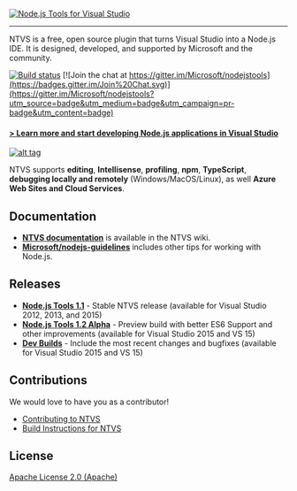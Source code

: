 <a href="http://aka.ms/explorentvs" target="_blank">![Node.js Tools for Visual Studio](https://download-codeplex.sec.s-msft.com/Download?ProjectName=nodejstools&DownloadId=761175&Build=20959)</a>
<hr>
NTVS is a free, open source plugin that turns Visual Studio into a Node.js IDE. It is designed, developed, and supported by Microsoft and the community.

[![Build status](https://ci.appveyor.com/api/projects/status/24y23j0vxsx8q0hg/branch/master?svg=true)](https://ci.appveyor.com/project/mousetraps/nodejstools/branch/master) [![Join the chat at https://gitter.im/Microsoft/nodejstools](https://badges.gitter.im/Join%20Chat.svg)](https://gitter.im/Microsoft/nodejstools?utm_source=badge&utm_medium=badge&utm_campaign=pr-badge&utm_content=badge)

#### <a href="http://aka.ms/explorentvs" target="_blank">**> Learn more and start developing Node.js applications in Visual Studio**</a>

<a href="https://channel9.msdn.com/events/Visual-Studio/Connect-event-2015/801" target="_blank">![alt tag](http://i.imgur.com/cXM8wkr.png)</a>

NTVS supports **editing**, **Intellisense**, **profiling**, **npm**, **TypeScript**, **debugging locally and remotely** (Windows/MacOS/Linux), as well **Azure Web Sites and Cloud Services**.

## Documentation
* [**NTVS documentation**](https://github.com/Microsoft/nodejstools/wiki) is available in the NTVS wiki.
* [**Microsoft/nodejs-guidelines**](https://github.com/Microsoft/nodejs-guidelines) includes other tips for working with Node.js.

## Releases
* **[Node.js Tools 1.1](https://aka.ms/ntvslatest)** - Stable NTVS release (available for Visual Studio 2012, 2013, and 2015)
* **[Node.js Tools 1.2 Alpha](https://github.com/Microsoft/nodejstools/releases/tag/v1.2.Alpha)** - Preview build with better ES6 Support and other improvements (available for Visual Studio 2015 and VS 15)
* **[Dev Builds](https://github.com/Microsoft/nodejstools/releases)** - Include the most recent changes and bugfixes (available for Visual Studio 2015 and VS 15)

## Contributions
We would love to have you as a contributor!
* [Contributing to NTVS](https://github.com/Microsoft/nodejstools/wiki/Contributing)
* [Build Instructions for NTVS](https://github.com/Microsoft/nodejstools/wiki/Build-Instructions)

## License
[Apache License 2.0 (Apache)](https://github.com/Microsoft/nodejstools/blob/master/LICENSE)
